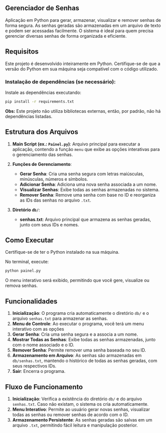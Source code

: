 ## Gerenciador de Senhas
Aplicação em Python para gerar, armazenar, visualizar e remover senhas de forma segura. As senhas geradas são armazenadas em um arquivo de texto e podem ser acessadas facilmente. O sistema é ideal para quem precisa gerenciar diversas senhas de forma organizada e eficiente.

## Requisitos
Este projeto é desenvolvido inteiramente em Python. Certifique-se de que a versão do Python em sua máquina seja compatível com o código utilizado.

### Instalação de dependências (se necessário):
Instale as dependências executando:
```bash
pip install -r requirements.txt
```
**Obs:** Este projeto não utiliza bibliotecas externas, então, por padrão, não há dependências listadas.

## Estrutura dos Arquivos
1. **Main Script (ex.: `Painel.py`)**: Arquivo principal para executar a aplicação, contendo a função `menu` que exibe as opções interativas para o gerenciamento das senhas.
2. **Funções de Gerenciamento**:
   - **Gerar Senha**: Cria uma senha segura com letras maiúsculas, minúsculas, números e símbolos.
   - **Adicionar Senha**: Adiciona uma nova senha associada a um nome.
   - **Visualizar Senhas**: Exibe todas as senhas armazenadas no sistema.
   - **Remover Senha**: Remove uma senha com base no ID e reorganiza as IDs das senhas no arquivo `.txt`.

3. **Diretório `db/`**:
   - **senhas.txt**: Arquivo principal que armazena as senhas geradas, junto com seus IDs e nomes.

## Como Executar
Certifique-se de ter o Python instalado na sua máquina.

No terminal, execute:
```bash
python painel.py
```
O menu interativo será exibido, permitindo que você gere, visualize ou remova senhas.


## Funcionalidades
1. **Inicialização**: O programa cria automaticamente o diretório `db/` e o arquivo `senhas.txt` para armazenar as senhas.
2. **Menu de Controle**: Ao executar o programa, você terá um menu interativo com as opções
3. **Gerar Senha**: Cria uma senha segura e a associa a um nome.
4. **Mostrar Todas as Senhas**: Exibe todas as senhas armazenadas, junto com o nome associado e o ID.
5. **Remover Senha**: Permite remover uma senha baseada no seu ID.
6. **Armazenamento em Arquivo**: As senhas são armazenadas em `db/senhas.txt`, mantendo o histórico de todas as senhas geradas, com seus respectivos IDs.
7. **Sair**: Encerra o programa.

## Fluxo de Funcionamento
1. **Inicialização**: Verifica a existência do diretório `db/` e do arquivo `senhas.txt`. Caso não existam, o sistema os cria automaticamente.
2. **Menu Interativo**: Permite ao usuário gerar novas senhas, visualizar todas as senhas ou remover senhas de acordo com o ID.
3. **Armazenamento Persistente**: As senhas geradas são salvas em um arquivo `.txt`, permitindo fácil leitura e manipulação posterior.